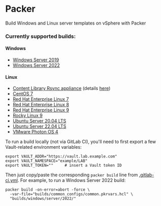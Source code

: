 # Packer

Build Windows and Linux server templates on vSphere with Packer

### Currently supported builds:
#### Windows
- [Windows Server 2019](builds/windows/server/2019)
- [Windows Server 2022](builds/windows/server/2022)
#### Linux
- [Content Library Rsync appliance](builds/linux/photon/clr/) (details [here](https://github.com/jbowdre/content-library-rsync))
- [CentOS 7](builds/linux/cent/7/)
- [Red Hat Enterprise Linux 7](builds/linux/rhel/7/)
- [Red Hat Enterprise Linux 8](builds/linux/rhel/8/)
- [Red Hat Enterprise Linux 9](builds/linux/rhel/9)
- [Rocky Linux 9](builds/linux/rocky/9/)
- [Ubuntu Server 20.04 LTS](builds/linux/ubuntu/20-04-lts/)
- [Ubuntu Server 22.04 LTS](builds/linux/ubuntu/22-04-lts/)
- [VMware Photon OS 4](builds/linux/photon/4/)

To run a build locally (not via GitLab CI), you'll need to first export a few Vault-related environment variables:
```shell
export VAULT_ADDR="https://vault.lab.example.com"
export VAULT_NAMESPACE="example/LAB"
export VAULT_TOKEN=""     # insert a Vault token ID
```

Then just copy/paste the corresponding `packer build` line from [.gitlab-ci.yml](.gitlab-ci.yml). For example, to run a Windows Server 2022 build:
```shell
packer build -on-error=abort -force \
  -var-file="builds/common_configs/common.pkrvars.hcl" \
  "builds/windows/server/2022/"
```
